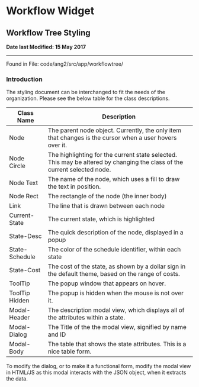 # Workflow Widget

## Workflow Tree Styling

**Date last Modified: 15 May 2017**

--------------------------------------------------------------------------------

Found in File: code/ang2/src/app/workflowtree/

### Introduction

The styling document can be interchanged to fit the needs of the organization. Please see the below table for the class descriptions.

Class Name     | Description
-------------- | ------------------------------------------------------------------------------------------------------------------------
Node           | The parent node object. Currently, the only item that changes is the cursor when a user hovers over it.
Node Circle    | The highlighting for the current state selected. This may be altered by changing the class of the current selected node.
Node Text      | The name of the node, which uses a fill to draw the text in position.
Node Rect      | The rectangle of the node (the inner body)
Link           | The line that is drawn between each node
Current-State  | The current state, which is highlighted
State-Desc     | The quick description of the node, displayed in a popup
State-Schedule | The color of the schedule identifier, within each state
State-Cost     | The cost of the state, as shown by a dollar sign in the default theme, based on the range of costs.
ToolTip        | The popup window that appears on hover.
ToolTip Hidden | The popup is hidden when the mouse is not over it.
Modal-Header   | The description modal view, which displays all of the attributes within a state.
Modal-Dialog   | The Title of the the modal view, signified by name and ID
Modal-Body     | The table that shows the state attributes. This is a nice table form.

To modify the dialog, or to make it a functional form, modify the modal view in HTML/JS as this modal interacts with the JSON object, when it extracts the data.
